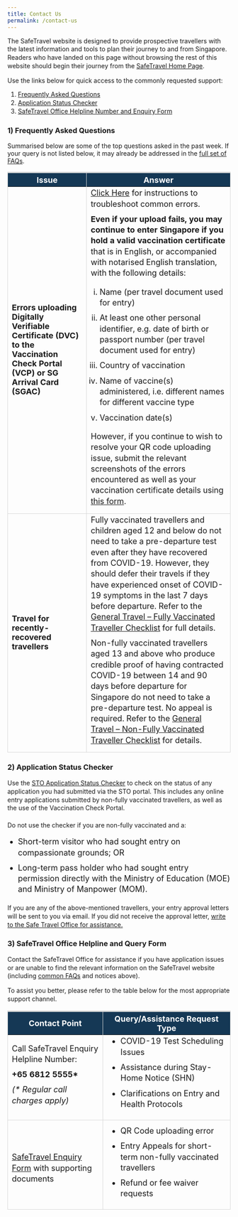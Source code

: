 ```yaml
---
title: Contact Us
permalink: /contact-us
---
```

<!--<div style="padding-left: 5px; padding-bottom: 20px; margin-top:20px; font-size:16px; line-height:1.0; color:red; background-color: #DCDCDC; border-style: solid; border-width: 1px;">

<p style="font-size:18px; margin-top:10px; margin-bottom:0px; font-weight:900;"><u>Advisory on Scam Calls Impersonating Government Officials</u></p>

<p style="font-size:18px; margin-top:20px; margin-bottom:0px; line-height:1.35;">ICA has received reports of calls made using the number “+65 6812 5555” by callers claiming to be government officials. This number is similar to the SafeTravel Enquiry Helpline. Recipients of these calls have reported being accused of committing various COVID-19 related offence, e.g. spreading fake news or breaking COVID-19 rules, and asked to pay a penalty or risk having further reports made against them.</p>

<p style="font-size:18px; margin-top:20px; margin-bottom:0px; line-height:1.35;">ICA does not request for payments in any form over the phone, or solicit for personal and credit card details. If you suspect you have received a scam call, please contact the Police hotline at 1800-255-0000.</p>
</div>-->

<p style="line-height:1.35;">The SafeTravel website is designed to provide prospective travellers with the latest information and tools to plan their journey to and from Singapore. Readers who have landed on this page without browsing the rest of this website should begin their journey from the <a href="https://safetravel.ica.gov.sg/" target="_blank">SafeTravel Home Page</a>.</p>

Use the links below for quick access to the commonly requested support:

<ol style="list-style-type: decimal; line-height:1.35;">
	<li style="line-height:1.35;"><a href="#FAQ">Frequently Asked Questions</a></li> 
	<li style="line-height:1.35;"><a href="#checker">Application Status Checker</a></li>
	<li style="line-height:1.35;"><a href="#enquiry">SafeTravel Office Helpline Number and Enquiry Form</a></li>
</ol>


<div id="FAQ"></div>


### 1)  Frequently Asked Questions

Summarised below are some of the top questions asked in the past week. If your query is not listed below, it may already be addressed in the <a href="/faq" target="blank">full set of FAQs</a>.

<table>
<thead>
  <tr>
    <th style="font-size:18px; border-top:3px solid #D8D8D8; border-left:1px solid #D8D8D8; border-right:1px solid #D8D8D8; background-color:#153855; color:white;"><b>Issue</b></th>
    <th style="font-size:18px; border-top:3px solid #D8D8D8; border-right:1px solid #D8D8D8; background-color:#153855; color:white;"><b>Answer</b></th>
  </tr>
</thead>
<tbody>
		   <tr>
     <td style="font-size:18px; border-bottom:1px solid #D8D8D8; border-right:1px solid #D8D8D8;  border-left:1px solid #D8D8D8;"><b>Errors uploading Digitally Verifiable Certificate (DVC) to the Vaccination Check Portal (VCP) or SG Arrival Card (SGAC)</b> </td>
   <td style="font-size:18px; border-bottom:1px solid #D8D8D8; border-right:1px solid #D8D8D8;  border-left:1px solid #D8D8D8;"><p style="font-size:18px; line-height:1.35; margin-top:0px; margin-bottom:10px;"><a href="/faq#vaxcert" target="_blank">Click Here</a> for instructions to troubleshoot common errors. 
</p>
<p style="font-size:18px; line-height:1.35; margin-top:0px; margin-bottom:10px;"><b>Even if your upload fails, you may continue to enter Singapore if you hold a valid vaccination certificate</b> that is in English, or accompanied with notarised English translation, with the following details:
</p>
<ol style="padding-left: 20px; list-style-type: lower-roman;"><li style="font-size:18px; line-height:1.35; margin-top:0px; margin-bottom:10px;">Name (per travel document used for entry)</li>
	<li style="font-size:18px; line-height:1.35; margin-top:0px; margin-bottom:10px;">At least one other personal identifier, e.g. date of birth or passport number (per travel document used for entry)</li>
	<li style="font-size:18px; line-height:1.35; margin-top:0px; margin-bottom:10px;">Country of vaccination</li>
	<li style="font-size:18px; line-height:1.35; margin-top:0px; margin-bottom:10px;">Name of vaccine(s) administered, i.e. different names for different vaccine type</li>
	<li style="font-size:18px; line-height:1.35; margin-top:0px; margin-bottom:10px;">Vaccination date(s)</li>
	   </ol>
	   <p style="font-size:18px; line-height:1.35; margin-top:0px; margin-bottom:10px;">However, if you continue to wish to resolve your QR code uploading issue, submit the relevant screenshots of the errors encountered as well as your vaccination certificate details using <a href="https://go.gov.sg/sto-enquiry" target="_bank">this form</a>.</p>			   
			   </td>
 </tr>
			   <tr>
     <td style="font-size:18px; border-bottom:1px solid #D8D8D8; border-right:1px solid #D8D8D8;  border-left:1px solid #D8D8D8;"><b>Travel for recently-recovered travellers</b> </td>
   <td style="font-size:18px; border-bottom:1px solid #D8D8D8; border-right:1px solid #D8D8D8;  border-left:1px solid #D8D8D8;"><p style="font-size:18px; line-height:1.35; margin-top:0px; margin-bottom:10px;">Fully vaccinated travellers and children aged 12 and below do not need to take a pre-departure test even after they have recovered from COVID-19. However, they should defer their travels if they have experienced onset of COVID-19 symptoms in the last 7 days before departure. Refer to the <a href="/arriving/general-travel/fully-vaccinated" target="_blank">General Travel – Fully Vaccinated Traveller Checklist</a> for full details.</p>
<p style="font-size:18px; line-height:1.35; margin-top:0px; margin-bottom:10px;">Non-fully vaccinated travellers aged 13 and above who produce credible proof of having contracted COVID-19 between 14 and 90 days before departure for Singapore do not need to take a pre-departure test. No appeal is required. Refer to the <a href="/arriving/general-travel/non-fully-vaccinated" target="_blank">General Travel – Non-Fully Vaccinated Traveller Checklist</a> for details.</p>
</td>
 </tr>
  </tbody>
  </table>

<div id="checker"></div>


### 2) Application Status Checker

<p style=" line-height:1.35; margin-top:10px; margin-bottom:20px;">Use the <a href="https://eservices.ica.gov.sg/STO/safeTravel/enquiry" target="_blank">STO Application Status Checker</a> to check on the status of any application you had submitted via the STO portal. This includes any online entry applications submitted by non-fully vaccinated travellers, as well as the use of the Vaccination Check Portal.
</p>

<!--<div style="padding:10px 20px 10px; 20px; vertical-align:middle; text-align:center;  margin-bottom:20px; font-size:20px; line-height:1.0; background-color:#E8E8E8; border-style: solid; border-width: 1px;"><a href="https://eservices.ica.gov.sg/STO/safeTravel/enquiry" target="_blank"><b>Application status checker</b></a></div>-->

<p style=" line-height:1.35; margin-top:10px; margin-bottom:15px;">Do not use the checker if you are non-fully vaccinated and a: </p>
<ul>
				<li style="font-size:18px; line-height:1.35; margin-top:10px; margin-bottom:10px;">Short-term visitor who had sought entry on compassionate grounds; OR</li>
				<li style="font-size:18px; line-height:1.35; margin-top:10px; margin-bottom:10px;">Long-term pass holder who had sought entry permission directly with the Ministry of Education (MOE) and Ministry of Manpower (MOM).</li>
			</ul>

<p style=" line-height:1.35; margin-top:20px; margin-bottom:10px;">If you are any of the above-mentioned travellers, your entry approval letters will be sent to you via email. If you did not receive the approval letter, <a href="https://go.gov.sg/sto-enquiry" target="_blank">write to the Safe Travel Office for assistance.</a></p>


<div id="enquiry"></div>


### 3) SafeTravel Office Helpline and Query Form

<p style="line-height:1.35;">Contact the SafeTravel Office for assistance if you have application issues or are unable to find the relevant information on the SafeTravel website (including <a href="/faq" target="_blank">common FAQs</a> and notices above).</p>

<p style="line-height:1.35;">To assist you better, please refer to the table below for the most appropriate support channel.</p>

<table>
<thead>
  <tr>
    <th style="font-size:18px; border-top:3px solid #D8D8D8; border-left:1px solid #D8D8D8; border-right:1px solid #D8D8D8; background-color:#153855; color:white;"><b>Contact Point</b></th>
    <th style="font-size:18px; border-top:3px solid #D8D8D8; border-right:1px solid #D8D8D8; background-color:#153855; color:white;"><b>Query/Assistance Request Type</b></th>
  </tr>
</thead>
<tbody>
	 <tr>
  <td style="font-size:18px; border-bottom:1px solid #D8D8D8; border-right:1px solid #D8D8D8;  border-left:1px solid #D8D8D8;  line-height:1.35; ">Call SafeTravel Enquiry Helpline Number:
		<p style="font-size:18px; line-height:1.35; margin-top:10px; margin-bottom:10px;"><b>+65 6812 5555*</b></p> 
<p style="font-size:18px; line-height:1.35; margin-top:10px; margin-bottom:10px;"><i>(* Regular call charges apply)</i></p>
</td>
		   <td style="font-size:18px; border-bottom:1px solid #D8D8D8; border-right:1px solid #D8D8D8;  border-left:1px solid #D8D8D8;">
<ol style="list-style-type:disc; margin-top: 0px; ">
<li style="font-size:18px; line-height:1.35; margin-top:0px; margin-bottom:10px;">COVID-19 Test Scheduling Issues</li>
	<li style="font-size:18px; line-height:1.35; margin-top:10px; margin-bottom:10px;">Assistance during Stay-Home Notice (SHN)</li>
<li style="font-size:18px; line-height:1.35; margin-top:10px; margin-bottom:10px;">Clarifications on Entry and Health Protocols</li>
				 </ol>
</td>
  </tr>
	 <tr>
  <td style="font-size:18px; border-bottom:1px solid #D8D8D8; border-right:1px solid #D8D8D8;  border-left:1px solid #D8D8D8; padding-top:20px;  line-height:1.35; "><a href="https://go.gov.sg/sto-enquiry" target="_blank">SafeTravel Enquiry Form</a> with supporting documents </td>
		   <td style="font-size:18px; border-bottom:1px solid #D8D8D8; border-right:1px solid #D8D8D8;  border-left:1px solid #D8D8D8;">
<ol style="list-style-type:disc; margin-top: 0px;">
<li style="font-size:18px; line-height:1.35; margin-top:10px; margin-bottom:10px;">QR Code uploading error</li>
		<li style="font-size:18px; line-height:1.35; margin-top:10px; margin-bottom:10px;">Entry Appeals for short-term non-fully vaccinated travellers 
</li>
<li style="font-size:18px; line-height:1.35; margin-top:10px; margin-bottom:10px;">Refund or fee waiver requests</li>
				 </ol>
</td>
  </tr>	
	</tbody>
	</table>